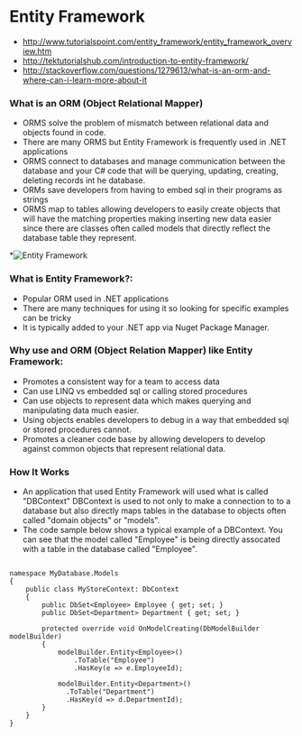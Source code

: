 # Entity Framework

* http://www.tutorialspoint.com/entity_framework/entity_framework_overview.htm
* http://tektutorialshub.com/introduction-to-entity-framework/
* http://stackoverflow.com/questions/1279613/what-is-an-orm-and-where-can-i-learn-more-about-it

### What is an ORM (Object Relational Mapper)
* ORMS solve the problem of mismatch between relational data and objects found in code.
* There are many ORMS but Entity Framework is frequently used in .NET applications
* ORMS connect to databases and manage communication between the database and your C# code that will be querying, updating, creating, deleting records int he database.
* ORMs save developers from having to embed sql in their programs as strings
* ORMS map to tables allowing developers to easily create objects that will have the matching properties making inserting new data easier since there are classes often called models that directly reflect the database table they represent. 

*![Entity Framework](http://www.entityframeworktutorial.net/Images/ORM.png)

### What is Entity Framework?:
* Popular ORM used in .NET applications
* There are many techniques for using it so looking for specific examples can be tricky
* It is typically added to your .NET app via Nuget Package Manager. 

### Why use and ORM (Object Relation Mapper) like Entity Framework:
* Promotes a consistent way for a team to access data
* Can use LINQ vs embedded sql or calling stored procedures
* Can use objects to represent data which makes querying and manipulating data much easier. 
* Using objects enables developers to debug in a way that embedded sql or stored procedures cannot.
* Promotes a cleaner code base by allowing developers to develop against common objects that represent relational data.
### How It Works
* An application that used Entity Framework will used what is called "DBContext" DBContext is used to not only to make a connection to to a database but also directly maps tables in the database to objects often called "domain objects" or "models". 
* The code sample below shows a typical example of a DBContext. You can see that the model called "Employee" is being directly assocated with a table in the database called "Employee".
```

namespace MyDatabase.Models
{
    public class MyStoreContext: DbContext
    {
        public DbSet<Employee> Employee { get; set; }
        public DbSet<Department> Department { get; set; }

        protected override void OnModelCreating(DbModelBuilder modelBuilder)
        {
            modelBuilder.Entity<Employee>()
                .ToTable("Employee")
                .HasKey(e => e.EmployeeId);

            modelBuilder.Entity<Department>()
              .ToTable("Department")
              .HasKey(d => d.DepartmentId);
        }
    }
}
